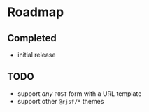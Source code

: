 # Roadmap

## Completed

- initial release

## TODO

- support _any_ `POST` form with a URL template
- support other `@rjsf/*` themes
